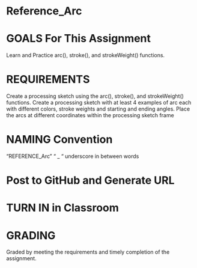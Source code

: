 # Reference_Arc

# GOALS For This Assignment
Learn and Practice arc(), stroke(), and strokeWeight() functions. 

# REQUIREMENTS 
Create a processing sketch using the arc(), stroke(), and strokeWeight() functions. 
Create a processing sketch with at least 4 examples of arc each with different colors, stroke weights and starting and ending angles. 
Place the arcs at different coordinates within the processing sketch frame


# NAMING Convention

“REFERENCE_Arc”
“ _ “ underscore in between words


# Post to GitHub and Generate URL
# TURN IN in Classroom



# GRADING 

Graded by meeting the requirements and timely completion of the assignment. 





